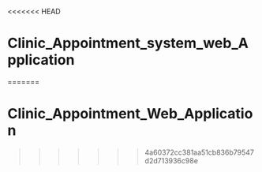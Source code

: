 <<<<<<< HEAD
# Clinic_Appointment_system_web_Application
=======
# Clinic_Appointment_Web_Application
>>>>>>> 4a60372cc381aa51cb836b79547d2d713936c98e
